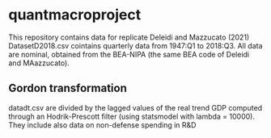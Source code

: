 # quantmacroproject

This repository contains data for replicate Deleidi and Mazzucato (2021)
DatasetD2018.csv cointains quarterly data from 1947:Q1 to 2018:Q3. All data are nominal, obtained from the BEA-NIPA (the same BEA code of Deleidi and MAazzucato).

## Gordon transformation

datadt.csv are divided by the lagged values of the real trend GDP computed through an Hodrik-Prescott filter (using statsmodel with lambda = 10000). They include also data on non-defense spending in R&D
